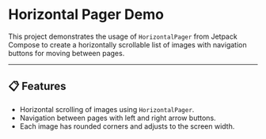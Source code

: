# Horizontal Pager Demo

This project demonstrates the usage of `HorizontalPager` from Jetpack Compose to create a horizontally scrollable list of images with navigation buttons for moving between pages.

---

## 📋 Features

- Horizontal scrolling of images using `HorizontalPager`.
- Navigation between pages with left and right arrow buttons.
- Each image has rounded corners and adjusts to the screen width.
